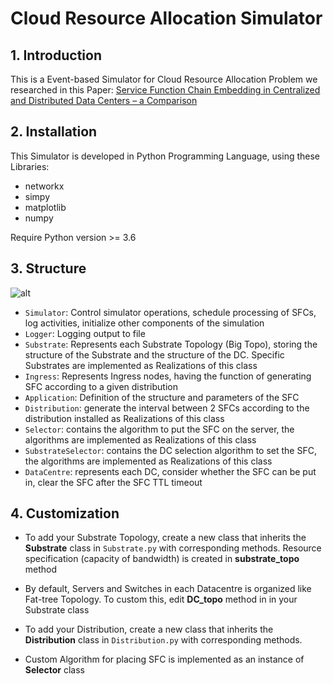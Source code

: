 ﻿# Cloud Resource Allocation Simulator

## 1. Introduction

This is a Event-based Simulator for Cloud Resource Allocation Problem we researched in this Paper: [Service Function Chain Embedding in Centralized and Distributed Data Centers – a
Comparison]()

## 2. Installation

This Simulator is developed in Python Programming Language, using these Libraries:

* networkx
* simpy
* matplotlib
* numpy

Require Python version >= 3.6

## 3. Structure

![alt](img/class_diagram.png)

* `Simulator`: Control simulator operations, schedule processing of SFCs, log activities, initialize other components of the simulation
* `Logger`: Logging output to file
* `Substrate`: Represents each Substrate Topology (Big Topo), storing the structure of the Substrate and the structure of the DC. Specific Substrates are implemented as Realizations of this class
* `Ingress`: Represents Ingress nodes, having the function of generating SFC according to a given distribution
* `Application`: Definition of the structure and parameters of the SFC
* `Distribution`: generate the interval between 2 SFCs according to the distribution installed as Realizations of this class
* `Selector`: contains the algorithm to put the SFC on the server, the algorithms are implemented as Realizations of this class
* `SubstrateSelector`: contains the DC selection algorithm to set the SFC, the algorithms are implemented as Realizations of this class
* `DataCentre`: represents each DC, consider whether the SFC can be put in, clear the SFC after the SFC TTL timeout

<!-- ## 4. Explaination

* You can run `main_distributed.py` or `main_centrlized.py` or another file with a similar structure

* Simulator starts running when this line in main file is executed:
```python
sim.run(runtime)
```

*  -->

## 4. Customization

* To add your Substrate Topology, create a new class that inherits the **Substrate** class in `Substrate.py` with corresponding methods. Resource specification (capacity of bandwidth) is created in **substrate_topo** method

* By default, Servers and Switches in each Datacentre is organized like Fat-tree Topology. To custom this, edit **DC_topo** method in in your Substrate class

* To add your Distribution, create a new class that inherits the **Distribution** class in `Distribution.py` with corresponding methods.

* Custom Algorithm for placing SFC is implemented as an instance of **Selector** class





<!-- Hướng dẫn chạy công cụ mô phỏng:

tạo file có cấu trúc giống như file main.py, cấu hình tuỳ ý:
    + selector: bộ chọn server, triển khai thuật toán VNF mapping tại đây, mỗi thuật toán tương ứng với một class trong file sim/Selector.py
    + subSelector: bộ chọn DC, mỗi phương pháp chọn DC tương ứng với một class trong file sim/SubstrateSelector.py
    + app: Tập hợp thông số định nghĩa về một SFC, bao gồm: phân phối xuất hiện dist, bộ chọn selector, subSelector, các tham số phụ khác. Mỗi kiểu app tương ứng với một class trong sim/Application.py. Hiện tại công cụ có sẵn kiểu Sequence (các VNF nối đuôi nhau, topo có dạng đường thẳng) và Waxman (SFC được tạo ra là topo random theo thuật toán Waxman)
    + substrate: đại diện cho một substrate topo,

trong hàm main, cấu hình các thông số:
    + dist: Phân phối thời gian giữa hai lần tạo SFC, mỗi phân phối ứng với một class trong sim/Distribution.py
    + avg_TTL thời gian tồn tại trung bình của mỗi SFC
    + n_VNFs: khoảng random số VNF mỗi SFC
    + demand_VNF: tài nguyên CPU yêu cầu của mỗi VNF
    + bw: khoảng băng thông yêu cầu của mỗi SFC
    + runtime: thời gian chạy mô phỏng, tinh bằng phút
    + appArgs: các thông số phụ của app -->